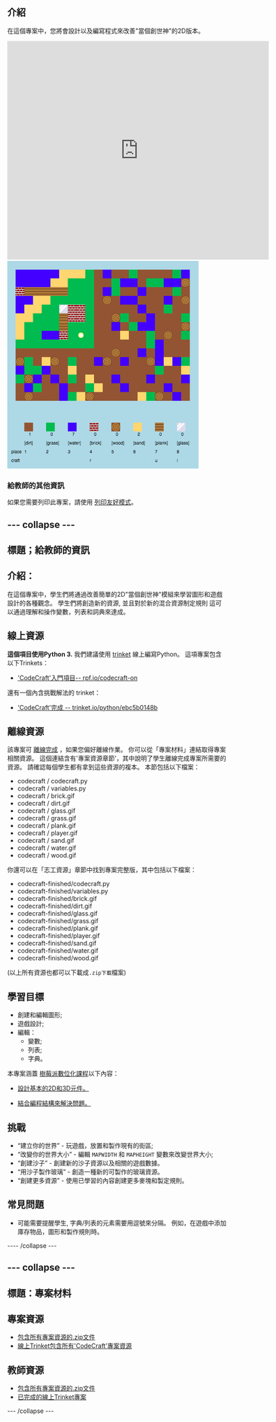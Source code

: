 ## 介紹

在這個專案中，您將會設計以及編寫程式來改善"當個創世神"的2D版本。

<div class="trinket">
  <iframe src="https://trinket.io/embed/python/ebc5b0148b?outputOnly=true&start=result" width="600" height="500" frameborder="0" marginwidth="0" marginheight="0" allowfullscreen>
  </iframe>
  <img src="images/craft-finished.png">
</div>

### 給教師的其他資訊

如果您需要列印此專案，請使用 [列印友好模式](https://projects.raspberrypi.org/en/projects/codecraft/print)。

## \--- collapse \---

## 標題；給教師的資訊

## 介紹：

在這個專案中，學生們將通過改善簡單的2D"當個創世神"模組來學習圖形和遊戲設計的各種觀念。 學生們將創造新的資源, 並且對於新的混合資源制定規則 這可以通過理解和操作變數，列表和詞典來達成。

## 線上資源

**這個項目使用Python 3.** 我們建議使用 [trinket](https://trinket.io/) 線上編寫Python。 這項專案包含以下Trinkets：

+ ['CodeCraft'入門項目-- rpf.io/codecraft-on](http://rpf.io/codecraft-on)

還有一個內含挑戰解法的 trinket：

+ ['CodeCraft'完成 -- trinket.io/python/ebc5b0148b](https://trinket.io/python/ebc5b0148b)

## 離線資源

該專案可 [離線完成](https://www.codeclubprojects.org/en-GB/resources/python-working-offline/) ，如果您偏好離線作業。 你可以從「專案材料」連結取得專案相關資源。 這個連結含有'專案資源章節'，其中說明了學生離線完成專案所需要的資源。 請確認每個學生都有拿到這些資源的複本。 本節包括以下檔案：

+ codecraft / codecraft.py
+ codecraft / variables.py
+ codecraft / brick.gif
+ codecraft / dirt.gif
+ codecraft / glass.gif
+ codecraft / grass.gif
+ codecraft / plank.gif
+ codecraft / player.gif
+ codecraft / sand.gif
+ codecraft / water.gif
+ codecraft / wood.gif

你還可以在「志工資源」章節中找到專案完整版，其中包括以下檔案：

+ codecraft-finished/codecraft.py
+ codecraft-finished/variables.py
+ codecraft-finished/brick.gif
+ codecraft-finished/dirt.gif
+ codecraft-finished/glass.gif
+ codecraft-finished/grass.gif
+ codecraft-finished/plank.gif
+ codecraft-finished/player.gif
+ codecraft-finished/sand.gif
+ codecraft-finished/water.gif
+ codecraft-finished/wood.gif

(以上所有資源也都可以下載成`.zip下載`檔案)

## 學習目標

+ 創建和編輯圖形;
+ 遊戲設計;
+ 編輯： 
    + 變數;
    + 列表;
    + 字典。

本專案涵蓋 [樹莓派數位化課程](http://rpf.io/curriculum)以下內容：

+ [設計基本的2D和3D元件。](https://www.raspberrypi.org/curriculum/design/creator)

+ [結合編程結構來解決問題。](https://www.raspberrypi.org/curriculum/programming/builder)

## 挑戰

+ “建立你的世界” - 玩遊戲，放置和製作現有的街區;
+ “改變你的世界大小” - 編輯 `MAPWIDTH` 和 `MAPHEIGHT` 變數來改變世界大小;
+ “創建沙子” - 創建新的沙子資源以及相關的遊戲數據。
+ “用沙子製作玻璃” - 創造一種新的可製作的玻璃資源。
+ “創建更多資源” - 使用已學習的內容創建更多麥塊和製定規則。

## 常見問題

+ 可能需要提醒學生, 字典/列表的元素需要用逗號來分隔。 例如，在遊戲中添加庫存物品，圖形和製作規則時。

\---- /collapse \---

## \--- collapse \---

## 標題：專案材料

## 專案資源

+ [包含所有專案資源的.zip文件](http://rpf.io/p/en/codecraft-go)
+ [線上Trinket包含所有'CodeCraft'專案資源](http://rpf.io/codecraft-on)

## 教師資源

+ [包含所有專案資源的.zip文件](http://rpf.io/p/en/codecraft-get)
+ [已完成的線上Trinket專案](https://trinket.io/python/ebc5b0148b)

\--- /collapse \---